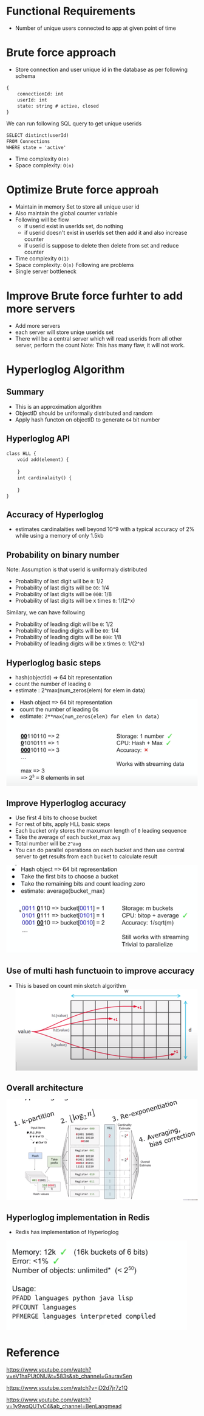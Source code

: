 # Functional Requirements
- Number of unique users connected to app at given point of time
# Brute force approach 
- Store connection and user unique id in the database as per following schema 
```
{
    connectionId: int
    userId: int
    state: string # active, closed
}
```
We can run following SQL query to get unique userids
```
SELECT distinct(userId)
FROM Connections
WHERE state = 'active'
```
- Time complexity `O(n)`
- Space complexity: `O(n)`
# Optimize Brute force approah 
- Maintain in memory Set to store all unique user id
- Also maintain the global counter variable
- Following will be flow
    - if userid exist in userIds set, do nothing
    - if userid doesn't exist in userIds set then add it and also increase counter
    - if userid is suppose to delete then delete from set and reduce counter
- Time complexity `O(1)`
- Space complexity: `O(n)`
Following are problems
- Single server bottleneck
# Improve Brute force furhter to add more servers
- Add more servers
- each server will store uniqe userids set 
- There will be a central server which will read userids from all other server, perform the count
Note: This has many flaw, it will not work.
# Hyperloglog Algorithm
## Summary
- This is an approximation algorithm 
- ObjectID should be uniformally distributed and random
- Apply hash functon on objectID to generate `64` bit number
## Hyperloglog API
```
class HLL {
    void add(element) {

    }
    int cardinalaity() {

    }
}
```
## Accuracy of Hyperloglog
- estimates cardinalaities well beyond 10^9 with a typical accuracy of 2% while using a memory of only 1.5kb

## Probability on binary number
Note: Assumption is that userId is uniformaly distributed
- Probability of last digit will be `0`: 1/2
- Probability of last digits will be `00`: 1/4
- Probability of last digits will be `000`: 1/8
- Probability of last digits will be x times `0`: 1/(2^x)

Similary, we can have following 
- Probability of leading digit will be `0`: 1/2
- Probability of leading digits will be `00`: 1/4
- Probability of leading digits will be `000`: 1/8
- Probability of leading digits will be x times `0`: 1/(2^x)
## Hyperloglog basic steps
- hash(objectId) => 64 bit representation
- count the number of leading `0`
- estimate : 2^max(num_zeros(elem) for elem in data)

![](assets/hll-basics.png)
## Improve Hyperloglog accuracy
- Use first 4 bits to choose bucket
- For rest of bits, apply HLL basic steps
- Each bucket only stores the maxumum length of `0` leading sequence
- Take the average of each bucket_max `avg`
- Total number will be `2^avg`
- You can do parallel operations on each bucket and then use central server to get results from each bucket to calculate result

![](assets/hll-buckets.png)
## Use of multi hash functuoin to improve accuracy 
- This is based on count min sketch algorithm
![](assets/hll-count-min-sketch.png) 

## Overall architecture
![](assets/hll-architecture.png)
## Hyperloglog implementation in Redis
- Redis has implementation of Hyperloglog

![](assets/hll-redis.png)

# Reference 
https://www.youtube.com/watch?v=eV1haPUt0NU&t=583s&ab_channel=GauravSen

https://www.youtube.com/watch?v=jD2d7jr7z1Q

https://www.youtube.com/watch?v=1y9wqQUTvC4&ab_channel=BenLangmead
